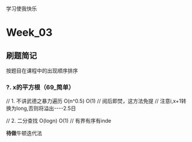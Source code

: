 学习使我快乐

# Week_03

## 刷题简记

按题目在课程中的出现顺序排序

### ?. x的平方根（69_简单）

// 1. 不讲武德之暴力遍历 O(n^0.5) O(1)
//  阅后即焚，这方法免提
//  注意i,x+1转换为long,否则将溢出----2.5日

// 2. 二分查找 O(logn) O(1)
//  有界有序有inde

**待做**牛顿迭代法